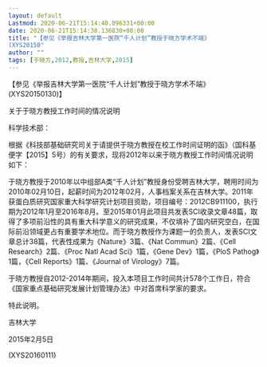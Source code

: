 ```yaml
---
layout: default
Lastmod: 2020-06-21T15:14:40.096331+00:00
date: 2020-06-21T15:14:38.136830+00:00
title: "【参见《举报吉林大学第一医院“千人计划”教授于晓方学术不端》
(XYS20150"
author: ""
tags: [于晓方,2012,教授,吉林大学,2015]
---
```


【参见《举报吉林大学第一医院“千人计划”教授于晓方学术不端》(XYS20150130)】

关于于晓方教授工作时间的情况说明

科学技术部：

根据《科技部基础研究司关于请提供于晓方教授在校工作时间证明的函》（国科基便字【2015】5号）的有关要求，现将2012年以来于晓方教授工作时间情况说明如下：

于晓方教授于2010年以中组部A类“千人计划”教授身份受聘吉林大学，聘用时间为2010年02月10日，起薪时间为2012年02月，人事档案关系在吉林大学。2011年获蛋白质研究国家重大科学研究计划项目资助，项目编号：2012CB911100，执行期为2012年1月至2016年8月。至2015年01月此项目共发表SCI收录文章48篇，取得了多项前沿性的具有重大科学意义的研究成果，不仅填补了国内研究空白，在国际前沿领域更占有重要学术地位。而于晓方教授作为课题一的负责人，发表SCI文章总计38篇，代表性成果为《Nature》3篇、《Nat Commun》2篇、《Cell Research》2篇、《Proc Natl Acad Sci》1篇，《Gene Dev》1篇，《PloS Pathog》1篇，《Cell Reports》1篇、《Journal of Virology》7篇。

于晓方教授自2012-2014年期间，投入本项目工作时间共计578个工作日，符合《国家重点基础研究发展计划管理办法》中对首席科学家的要求。

特此说明。

吉林大学

2015年2月5日

(XYS20160111)

